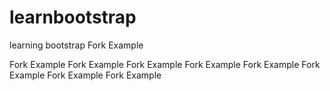# learnbootstrap
learning bootstrap
 Fork Example
 
 
 Fork Example
 Fork Example
 Fork Example
 Fork Example
 Fork Example
 Fork Example
 Fork Example
 Fork Example
